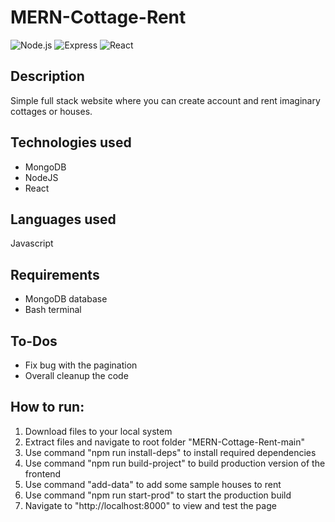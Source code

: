 ﻿# MERN-Cottage-Rent

![Node.js](https://img.shields.io/badge/Node.js-v20.11.0-green)
![Express](https://img.shields.io/badge/Express-v4.18.2-orange)
![React](https://img.shields.io/badge/React-v18.2.56-blue)

## Description

Simple full stack website where you can create account and rent imaginary cottages or houses.

## Technologies used

- MongoDB
- NodeJS
- React

## Languages used

Javascript

## Requirements

- MongoDB database
- Bash terminal

## To-Dos

- Fix bug with the pagination
- Overall cleanup the code

## How to run:

1. Download files to your local system
2. Extract files and navigate to root folder "MERN-Cottage-Rent-main"
3. Use command "npm run install-deps" to install required dependencies
4. Use command "npm run build-project" to build production version of the frontend
5. Use command "add-data" to add some sample houses to rent
6. Use command "npm run start-prod" to start the production build
7. Navigate to "http://localhost:8000" to view and test the page
